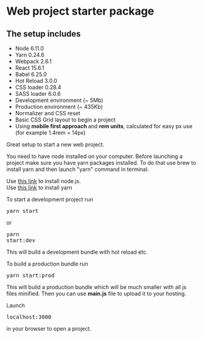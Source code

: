 # Web project starter package

## The setup includes

- Node 6.11.0
- Yarn 0.24.6
- Webpack 2.6.1
- React 15.6.1
- Babel 6.25.0
- Hot Reload 3.0.0
- CSS loader 0.28.4
- SASS loader 6.0.6
- Development environment (~ 5Mb)
- Production environment (~ 435Kb)
- Normalizer and CSS reset
- Basic CSS Grid layout to begin a project
- Using <b>mobile first approach </b>and <b>rem units</b>, calculated for easy px use (for example 1.4rem = 14px)

Great setup to start a new web project.

You need to have node installed on your computer. Before launching a project make sure you have yarn packages installed. To do that use brew to install yarn and then launch "yarn" command in terminal.

Use <a href="https://nodejs.org/en/"> this link</a> to install node.js. <br/>
Use <a href="https://yarnpkg.com/lang/en/docs/install/"> this link</a> to install yarn

To start a development project run <pre>yarn start</pre> or <pre>yarn start:dev</pre> This will build a development bundle with hot reload etc.

To build a production bundle run <pre>yarn start:prod</pre> This will build a production bundle which will be much smaller with all js files minified. Then you can use <b>main.js</b> file to upload it to your hosting.

Launch <pre>localhost:3000</pre> in your browser to open a project.
